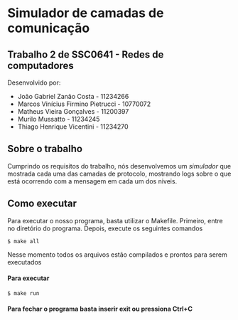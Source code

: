 # Simulador de camadas de comunicação 

<h2>Trabalho 2 de SSC0641 - Redes de computadores</h2>

Desenvolvido por:
<ul>
  <li>João Gabriel Zanão Costa          - 11234266</li>
  <li>Marcos Vinícius Firmino Pietrucci  - 10770072</li>
  <li>Matheus Vieira Gonçalves          - 11200397</li>
  <li>Murilo Mussatto                   - 11234245</li>
  <li>Thiago Henrique Vicentini         - 11234270</li>
</ul>

<h2>Sobre o trabalho</h2>

Cumprindo os requisitos do trabalho, nós desenvolvemos um <i>simulador</i> que mostrada cada uma das camadas de protocolo, mostrando logs sobre o que está ocorrendo com a mensagem em cada um dos niveis.

<h2>Como executar</h2>

Para executar o nosso programa, basta utilizar o Makefile. Primeiro, entre no diretório do programa. Depois, execute os seguintes comandos

<code>$ make all</code> 

Nesse momento todos os arquivos estão compilados e prontos para serem executados

<h4>Para executar</h4>

<code>$ make run</code>

<h4>Para fechar o programa basta inserir exit ou pressiona Ctrl+C</h4>